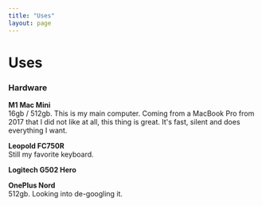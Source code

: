 ```yaml
---
title: "Uses"
layout: page
---
```


# Uses

### Hardware

**M1 Mac Mini**  
16gb / 512gb. This is my main computer. Coming from a MacBook Pro from 2017 that I did not like at all, this thing is great. It's fast, silent and does everything I want.

**Leopold FC750R**  
Still my favorite keyboard.

**Logitech G502 Hero**

**OnePlus Nord**  
512gb. Looking into de-googling it.
